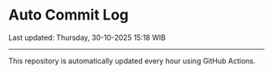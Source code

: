 # Auto Commit Log

Last updated: Thursday, 30-10-2025 15:18 WIB

---

This repository is automatically updated every hour using GitHub Actions.
